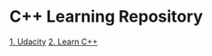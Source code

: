 # C++ Learning Repository
[1. Udacity](https://www.learncpp.com/cpp-tutorial/81-welcome-to-object-oriented-programming/)
[2. Learn C++](https://www.learncpp.com/cpp-tutorial/81-welcome-to-object-oriented-programming/)

